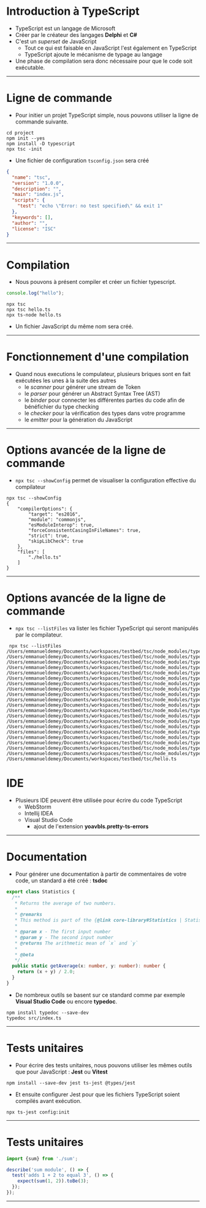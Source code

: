 
# Introduction à TypeScript

* TypeScript est un langage de Microsoft
* Créer par le créateur des langages **Delphi** et **C#**
* C'est un *superset* de JavaScript
    * Tout ce qui est faisable en JavaScript l'est également en TypeScript
    * TypeScript ajoute le mécanisme de typage au langage
* Une phase de compilation sera donc nécessaire pour que le code soit exécutable. 

---

# Ligne de commande

- Pour initier un projet TypeScript simple, nous pouvons utiliser la ligne de commande suivante.

```
cd project
npm init --yes
npm install -D typescript
npx tsc -init
```

- Une fichier de configuration `tsconfig.json` sera créé

```json
{
  "name": "tsc",
  "version": "1.0.0",
  "description": "",
  "main": "index.js",
  "scripts": {
    "test": "echo \"Error: no test specified\" && exit 1"
  },
  "keywords": [],
  "author": "",
  "license": "ISC"
}
```

---

# Compilation

- Nous pouvons à présent compiler et créer un fichier typescript.

```typescript
console.log("hello");
```

```shell
npx tsc
npx tsc hello.ts
npx ts-node hello.ts
```

- Un fichier JavaScript du même nom sera créé.

---

# Fonctionnement d'une compilation

- Quand nous executions le compulateur, plusieurs briques sont en fait exécutées les unes à la suite des autres
  - le _scanner_ pour générer une stream de Token
  - le _parser_ pour générer un Abstract Syntax Tree (AST)
  - le _binder_ pour connecter les différentes parties du code afin de bénéfichier du type checking
  - le _checker_ pour la vérification des types dans votre programme
  * le _emitter_ pour la génération du JavaScript

---

# Options avancée de la ligne de commande

- `npx tsc --showConfig` permet de visualiser la configuration effective du compilateur

```shell
npx tsc --showConfig
{
    "compilerOptions": {
        "target": "es2016",
        "module": "commonjs",
        "esModuleInterop": true,
        "forceConsistentCasingInFileNames": true,
        "strict": true,
        "skipLibCheck": true
    },
    "files": [
        "./hello.ts"
    ]
}
```

---

# Options avancée de la ligne de commande

- `npx tsc --listFiles` va lister les fichier TypeScript qui seront manipulés par le compilateur.

```shell
 npx tsc --listFiles
/Users/emmanueldemey/Documents/workspaces/testbed/tsc/node_modules/typescript/lib/lib.es5.d.ts
/Users/emmanueldemey/Documents/workspaces/testbed/tsc/node_modules/typescript/lib/lib.es2015.d.ts
/Users/emmanueldemey/Documents/workspaces/testbed/tsc/node_modules/typescript/lib/lib.es2016.d.ts
/Users/emmanueldemey/Documents/workspaces/testbed/tsc/node_modules/typescript/lib/lib.dom.d.ts
/Users/emmanueldemey/Documents/workspaces/testbed/tsc/node_modules/typescript/lib/lib.dom.iterable.d.ts
/Users/emmanueldemey/Documents/workspaces/testbed/tsc/node_modules/typescript/lib/lib.webworker.importscripts.d.ts
/Users/emmanueldemey/Documents/workspaces/testbed/tsc/node_modules/typescript/lib/lib.scripthost.d.ts
/Users/emmanueldemey/Documents/workspaces/testbed/tsc/node_modules/typescript/lib/lib.es2015.core.d.ts
/Users/emmanueldemey/Documents/workspaces/testbed/tsc/node_modules/typescript/lib/lib.es2015.collection.d.ts
/Users/emmanueldemey/Documents/workspaces/testbed/tsc/node_modules/typescript/lib/lib.es2015.generator.d.ts
/Users/emmanueldemey/Documents/workspaces/testbed/tsc/node_modules/typescript/lib/lib.es2015.iterable.d.ts
/Users/emmanueldemey/Documents/workspaces/testbed/tsc/node_modules/typescript/lib/lib.es2015.promise.d.ts
/Users/emmanueldemey/Documents/workspaces/testbed/tsc/node_modules/typescript/lib/lib.es2015.proxy.d.ts
/Users/emmanueldemey/Documents/workspaces/testbed/tsc/node_modules/typescript/lib/lib.es2015.reflect.d.ts
/Users/emmanueldemey/Documents/workspaces/testbed/tsc/node_modules/typescript/lib/lib.es2015.symbol.d.ts
/Users/emmanueldemey/Documents/workspaces/testbed/tsc/node_modules/typescript/lib/lib.es2015.symbol.wellknown.d.ts
/Users/emmanueldemey/Documents/workspaces/testbed/tsc/node_modules/typescript/lib/lib.es2016.array.include.d.ts
/Users/emmanueldemey/Documents/workspaces/testbed/tsc/node_modules/typescript/lib/lib.decorators.d.ts
/Users/emmanueldemey/Documents/workspaces/testbed/tsc/node_modules/typescript/lib/lib.decorators.legacy.d.ts
/Users/emmanueldemey/Documents/workspaces/testbed/tsc/node_modules/typescript/lib/lib.es2016.full.d.ts
/Users/emmanueldemey/Documents/workspaces/testbed/tsc/hello.ts
```

# IDE

- Plusieurs IDE peuvent être utilisée pour écrire du code TypeScript
  - WebStorm
  - Intellij IDEA
  - Visual Studio Code
    - ajout de l'extension **yoavbls.pretty-ts-errors**

---

# Documentation 

* Pour générer une documentation à partir de commentaires de votre code, un standard a été créé : **tsdoc** 

```typescript
export class Statistics {
  /**
   * Returns the average of two numbers.
   *
   * @remarks
   * This method is part of the {@link core-library#Statistics | Statistics subsystem}.
   *
   * @param x - The first input number
   * @param y - The second input number
   * @returns The arithmetic mean of `x` and `y`
   *
   * @beta
   */
  public static getAverage(x: number, y: number): number {
    return (x + y) / 2.0;
  }
}
```

* De nombreux outils se basent sur ce standard comme par exemple **Visual Studio Code** ou encore **typedoc**.

```shell
npm install typedoc --save-dev
typedoc src/index.ts
```

---

# Tests unitaires

* Pour écrire des tests unitaires, nous pouvons utiliser les mêmes outils que pour JavaScript : **Jest** ou **Vitest**

```shell
npm install --save-dev jest ts-jest @types/jest
```

* Et ensuite configurer Jest pour que les fichiers TypeScript soient compilés avant exécution. 

```shell
npx ts-jest config:init

```

---

# Tests unitaires 

```typescript
import {sum} from './sum';

describe('sum module', () => {
  test('adds 1 + 2 to equal 3', () => {
    expect(sum(1, 2)).toBe(3);
  });
});
```

---
